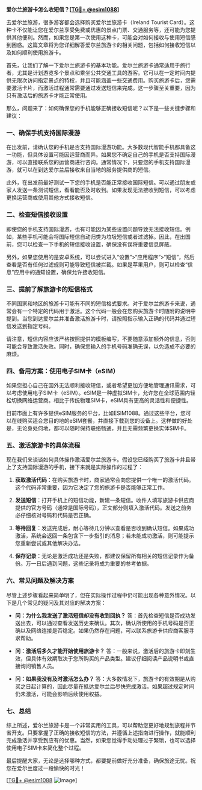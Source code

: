 **爱尔兰旅游卡怎么收短信？[[TG💪+ @esim1088](https://t.me/s/esim1088)]**

去爱尔兰旅游，很多游客都会选择购买爱尔兰旅游卡（Ireland Tourist Card）。这种卡不仅能让您在爱尔兰享受免费或优惠的景点门票、交通服务等，还可能为您提供其他便利。然而，如果您是第一次使用这种卡，可能会对如何接收与使用短信感到困惑。这篇文章将为您详细解答爱尔兰旅游卡的相关问题，包括如何接收短信以及如何顺利使用旅游卡。

首先，让我们了解一下爱尔兰旅游卡的基本功能。爱尔兰旅游卡通常适用于旅行者，尤其是计划游览多个景点和乘坐公共交通工具的游客。它可以在一定时间内提供无限次访问指定景点的特权，并且可能涵盖一些交通费用。购买旅游卡后，您需要激活卡片，而激活过程通常需要通过发送短信来完成。这一步骤至关重要，因为只有激活后的旅游卡才能正常使用。

那么，问题来了：如何确保您的手机能够正确接收短信呢？以下是一些关键步骤和建议：

### 一、确保手机支持国际漫游

在出发前，请确认您的手机是否支持国际漫游功能。大多数现代智能手机都具备这一功能，但具体设置可能因运营商而异。如果您不确定自己的手机是否支持国际漫游，可以直接联系您的运营商进行咨询。通常情况下，只要您的手机支持国际漫游，就可以在到达爱尔兰后接收来自当地的服务提供商的短信。

此外，在出发前最好测试一下您的手机是否能正常接收国际短信。可以通过朋友或家人发送一条测试短信，看看能否及时收到。如果发现无法接收到短信，可以考虑更换运营商或使用其他方式接收短信。

### 二、检查短信接收设置

即使您的手机支持国际漫游，也有可能因为某些设置问题导致无法接收短信。例如，某些手机可能会将国际短信自动归类为垃圾短信或者过滤掉。因此，在出国前，您可以检查一下手机的短信接收设置，确保没有误将重要信息屏蔽。

另外，如果您使用的是安卓系统，可以尝试进入“设置”>“应用程序”>“短信”，然后查看是否有任何过滤规则可能导致短信被拦截。如果是苹果用户，则可以检查“信息”应用中的通知设置，确保允许接收短信。

### 三、提前了解旅游卡的短信格式

不同国家和地区的旅游卡可能有不同的短信格式要求。对于爱尔兰旅游卡来说，通常会有一个特定的代码用于激活。这个代码一般会在您购买旅游卡时随附的说明中提到。当您到达爱尔兰并准备激活旅游卡时，请按照指示输入正确的代码并通过短信发送到指定号码。

请注意，短信内容应该严格按照提供的模板编写，不要随意添加额外的信息，否则可能会导致激活失败。同时，确保您输入的手机号码准确无误，以免造成不必要的麻烦。

### 四、备用方案：使用电子SIM卡（eSIM）

如果您担心自己在国外无法顺利接收短信，或者希望更加方便地管理通讯需求，可以考虑使用电子SIM卡（eSIM）。eSIM是一种虚拟SIM卡，允许您在全球范围内轻松切换网络运营商。相比于传统物理SIM卡，eSIM具有更高的灵活性和便捷性。

目前市面上有许多提供eSIM服务的平台，比如ESIM1088。通过这些平台，您可以在线购买适合您目的地的eSIM套餐，并直接下载到您的设备上。这样做的好处是，无论身处何地，都可以随时保持联络畅通，并且无需频繁更换实体SIM卡。

### 五、激活旅游卡的具体流程

现在我们来谈谈如何具体操作激活爱尔兰旅游卡。假设您已经购买了旅游卡并且带上了支持国际漫游的手机，接下来就是实际操作的过程了：

1. **获取激活代码**：在购买旅游卡时，商家通常会向您提供一个唯一的激活代码。这个代码非常重要，因为它决定了您的旅游卡是否能够正常工作。
   
2. **发送短信**：打开手机上的短信功能，新建一条短信。收件人填写旅游卡供应商提供的官方号码（通常是国际号码），正文部分则填入激活代码。发送之前务必仔细核对号码和代码是否正确。

3. **等待回复**：发送完成后，耐心等待几分钟以查看是否收到确认短信。如果成功激活，系统会返回一条包含下一步指引的消息；若未能成功激活，则可能提示您重新尝试或其他解决办法。

4. **保存记录**：无论是激活成功还是失败，都建议保留所有相关的短信记录作为备份。万一日后遇到问题，这些记录将成为重要的参考依据。

### 六、常见问题及解决方案

尽管上述步骤看起来简单明了，但在实际操作过程中仍可能出现各种意外情况。以下是几个常见的疑问及其对应的解决方案：

- **问：为什么我发送了激活短信却没有收到回执？**
  答：首先检查短信是否成功发送出去，可以通过查看发送历史来确认。其次，确认所使用的手机号码是否正确以及网络连接是否稳定。如果仍然存在问题，可以联系旅游卡供应商客服寻求帮助。

- **问：激活后多久才能开始使用旅游卡？**
  答：一般来说，激活后的旅游卡即刻生效，但具体有效期取决于您所购买的产品类型。建议仔细阅读产品说明书或直接询问销售人员。

- **问：如果我没有及时激活怎么办？**
  答：大多数情况下，旅游卡的有效期是从购买之日起计算的，因此尽量在抵达爱尔兰后尽快完成激活。如果超过规定时间仍未激活，可能会影响后续使用权益。

### 七、总结

综上所述，爱尔兰旅游卡是一个非常实用的工具，可以帮助您更好地规划旅程并节省开支。只要掌握了正确的接收短信的方法，并遵循上述指南进行操作，就能顺利完成激活并享受到应有的优惠。当然，如果您觉得手动处理过于繁琐，也可以选择使用电子SIM卡来简化整个过程。

最后提醒大家，无论是选择哪种方式，都要提前做好充分准备，确保旅途无忧。祝您在爱尔兰度过一段愉快的时光！

[[TG💪+ @esim1088](https://t.me/s/esim1088) ![Image](https://i.postimg.cc/4NQfJmqS/Snipaste-2025-05-13-00-14-12.png)]